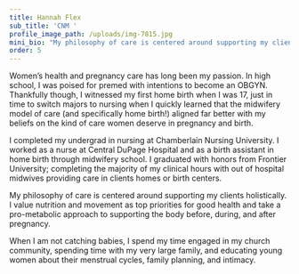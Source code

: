 ```yaml
---
title: Hannah Flex
sub_title: 'CNM '
profile_image_path: /uploads/img-7815.jpg
mini_bio: "My philosophy of care is centered around supporting my clients holistically. I value nutrition and movement as top priorities for good health and take a pro-metalolic approach to supporting the body before, during, and after pregnancy.\_"
order: 5
---
```

Women’s health and pregnancy care has long been my passion. In high school, I was poised for premed with intentions to become an OBGYN. Thankfully though, I witnessed my first home birth when I was 17, just in time to switch majors to nursing when I quickly learned that the midwifery model of care (and specifically home birth!) aligned far better with my beliefs on the kind of care women deserve in pregnancy and birth.&nbsp;

I completed my undergrad in nursing at Chamberlain Nursing University. I worked as a nurse at Central DuPage Hospital and as a birth assistant in home birth through midwifery school. I graduated with honors from Frontier University; completing the majority of my clinical hours with out of hospital midwives providing care in clients homes or birth centers.&nbsp;

My philosophy of care is centered around supporting my clients holistically. I value nutrition and movement as top priorities for good health and take a pro-metabolic approach to supporting the body before, during, and after pregnancy.&nbsp;

When I am not catching babies, I spend my time engaged in my church community, spending time with my very large family, and educating young women about their menstrual cycles, family planning, and intimacy.